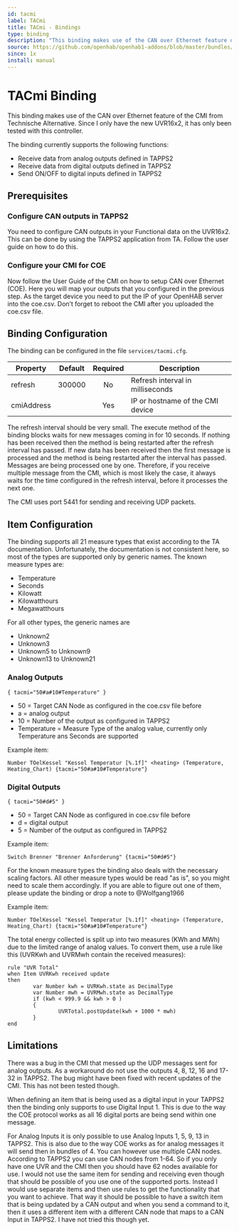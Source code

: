 ```yaml
---
id: tacmi
label: TACmi
title: TACmi - Bindings
type: binding
description: "This binding makes use of the CAN over Ethernet feature of the CMI from Technische Alternative. Since I only have the new UVR16x2, it has only been tested with this controller."
source: https://github.com/openhab/openhab1-addons/blob/master/bundles/binding/org.openhab.binding.tacmi/README.md
since: 1x
install: manual
---
```


<!-- Attention authors: Do not edit directly. Please add your changes to the appropriate source repository -->

<!-- {% include base.html %} -->

# TACmi Binding

This binding makes use of the CAN over Ethernet feature of the CMI from Technische Alternative. Since I only have the new UVR16x2, it has only been tested with this controller.

The binding currently supports the following functions:

* Receive data from analog outputs defined in TAPPS2
* Receive data from digital outputs defined in TAPPS2
* Send ON/OFF to digital inputs defined in TAPPS2

## Prerequisites

### Configure CAN outputs in TAPPS2

You need to configure CAN outputs in your Functional data on the UVR16x2. This can be done by using the TAPPS2 application from TA. Follow the user guide on how to do this.

### Configure your CMI for COE

Now follow the User Guide of the CMI on how to setup CAN over Ethernet (COE). Here you will map your outputs that you configured in the previous step. As the target device you need to put the IP of your OpenHAB server into the coe.csv. Don’t forget to reboot the CMI after you uploaded the coe.csv file.

## Binding Configuration

The binding can be configured in the file `services/tacmi.cfg`.

| Property | Default | Required | Description |
|----------|---------|:--------:|-------------|
| refresh  | 300000  |   No     | Refresh interval in milliseconds |
| cmiAddress |       |   Yes    | IP or hostname of the CMI device |

The refresh interval should be very small. The execute method of the binding blocks waits for new messages coming in for 10 seconds. If nothing has been received then the method is being restarted after the refresh interval has passed. If new data has been received then the first message is processed and the method is being restarted after the interval has passed. Messages are being processed one by one. Therefore, if you receive multiple message from the CMI, which is most likely the case, it always waits for the time configured in the refresh interval, before it processes the next one.

The CMI uses port 5441 for sending and receiving UDP packets.

## Item Configuration

The binding supports all 21 measure types that exist according to the TA documentation. Unfortunately, the documentation is not consistent here, so most of the types are supported only by generic names. The known measure types are:

* Temperature 
* Seconds
* Kilowatt
* Kilowatthours
* Megawatthours

For all other types, the generic names are

* Unknown2
* Unknown3
* Unknown5 to Unknown9
* Unknown13 to Unknown21

### Analog Outputs

```
{ tacmi="50#a#10#Temperature" }
```

* 50 = Target CAN Node as configured in the coe.csv file before
* a = analog output
* 10 = Number of the output as configured in TAPPS2
* Temperature = Measure Type of the analog value, currently only Temperature ans Seconds are supported

Example item:

```
Number TOelKessel "Kessel Temperatur [%.1f]" <heating> (Temperature, Heating_Chart) {tacmi="50#a#10#Temperature"}
```

### Digital Outputs

```
{ tacmi="50#d#5" }
```

* 50 = Target CAN Node as configured in coe.csv file before
* d = digital output
* 5 = Number of the output as configured in TAPPS2

Example item:

```
Switch Brenner "Brenner Anforderung" {tacmi="50#d#5"}
```

For the known measure types the binding also deals with the necessary scaling factors. All other measure types would be read "as is", so you might need to scale them accordingly. If you are able to figure out one of them, please update the binding or drop a note to @Wolfgang1966

Example item:

```
Number TOelKessel "Kessel Temperatur [%.1f]" <heating> (Temperature, Heating_Chart) {tacmi="50#a#10#Temperature"}
```

The total energy collected is split up into two measures (KWh and MWh) due to the limited range of analog values. To convert them, use a rule like this (UVRKwh and UVRMwh contain the received measures):

```
rule "UVR Total"
when Item UVRKwh received update
then
        var Number kwh = UVRKwh.state as DecimalType
        var Number mwh = UVRMwh.state as DecimalType
        if (kwh < 999.9 && kwh > 0 )
        {
                UVRTotal.postUpdate(kwh + 1000 * mwh)
        }
end
```

## Limitations

There was a bug in the CMI that messed up the UDP messages sent for analog outputs. As a workaround do not use the outputs 4, 8, 12, 16 and 17-32 in TAPPS2. The bug might have been fixed with recent updates of the CMI. This has not been tested though.

When defining an item that is being used as a digital input in your TAPPS2 then the binding only supports to use Digital Input 1. This is due to the way the COE protocol works as all 16 digital ports are being send within one message. 

For Analog Inputs it is only possible to use Analog Inputs 1, 5, 9, 13 in TAPPS2. This is also due to the way COE works as for analog messages it will send then in bundles of 4. You can however use multiple CAN nodes. According to TAPPS2 you can use CAN nodes from 1-64. So if you only have one UVR and the CMI then you should have 62 nodes available for use. I would not use the same item for sending and receiving even though that should be possible of you use one of the supported ports. Instead I would use separate items and then use rules to get the functionality that you want to achieve. That way it should be possible to have a switch item that is being updated by a CAN output and when you send a command to it, then it uses a different item with a different CAN node that maps to a CAN Input in TAPPS2. I have not tried this though yet.
